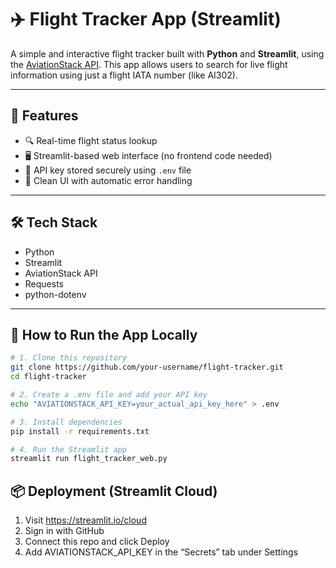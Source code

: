 # ✈️ Flight Tracker App (Streamlit)

A simple and interactive flight tracker built with **Python** and **Streamlit**, using the [AviationStack API](https://aviationstack.com/). This app allows users to search for live flight information using just a flight IATA number (like AI302).

---

## 🌟 Features

- 🔍 Real-time flight status lookup
- 🖥️ Streamlit-based web interface (no frontend code needed)
- 🔐 API key stored securely using `.env` file
- 🧼 Clean UI with automatic error handling

---

## 🛠️ Tech Stack

- Python
- Streamlit
- AviationStack API
- Requests
- python-dotenv

---

## 🚀 How to Run the App Locally

```bash
# 1. Clone this repository
git clone https://github.com/your-username/flight-tracker.git
cd flight-tracker

# 2. Create a .env file and add your API key
echo "AVIATIONSTACK_API_KEY=your_actual_api_key_here" > .env

# 3. Install dependencies
pip install -r requirements.txt

# 4. Run the Streamlit app
streamlit run flight_tracker_web.py
```
## 📦 Deployment (Streamlit Cloud)
1. Visit https://streamlit.io/cloud  
2. Sign in with GitHub  
3. Connect this repo and click Deploy  
4. Add AVIATIONSTACK_API_KEY in the “Secrets” tab under Settings 
